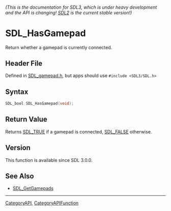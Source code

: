 ###### (This is the documentation for SDL3, which is under heavy development and the API is changing! [SDL2](https://wiki.libsdl.org/SDL2/) is the current stable version!)
# SDL_HasGamepad

Return whether a gamepad is currently connected.

## Header File

Defined in [SDL_gamepad.h](https://github.com/libsdl-org/SDL/blob/main/include/SDL3/SDL_gamepad.h), but apps should use `#include <SDL3/SDL.h>`

## Syntax

```c
SDL_bool SDL_HasGamepad(void);

```

## Return Value

Returns [SDL_TRUE](SDL_TRUE) if a gamepad is connected,
[SDL_FALSE](SDL_FALSE) otherwise.

## Version

This function is available since SDL 3.0.0.

## See Also

* [SDL_GetGamepads](SDL_GetGamepads)

----
[CategoryAPI](CategoryAPI), [CategoryAPIFunction](CategoryAPIFunction)

